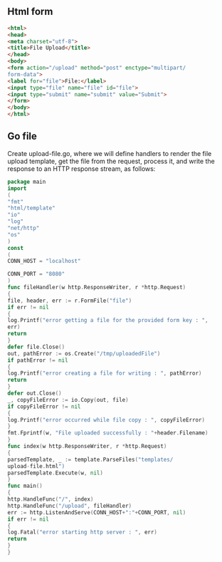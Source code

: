 ## Html form

```html
<html>
<head>
<meta charset="utf-8">
<title>File Upload</title>
</head>
<body>
<form action="/upload" method="post" enctype="multipart/
form-data">
<label for="file">File:</label>
<input type="file" name="file" id="file">
<input type="submit" name="submit" value="Submit">
</form>
</body>
</html>
```

## Go file
Create upload-file.go, where we will define handlers to render the file upload
template, get the file from the request, process it, and write the response to an
HTTP response stream, as follows:

```go
package main
import
(
"fmt"
"html/template"
"io"
"log"
"net/http"
"os"
)
const
(
CONN_HOST = "localhost"

CONN_PORT = "8080"
)
func fileHandler(w http.ResponseWriter, r *http.Request)
{
file, header, err := r.FormFile("file")
if err != nil
{
log.Printf("error getting a file for the provided form key : ",
err)
return
}
defer file.Close()
out, pathError := os.Create("/tmp/uploadedFile")
if pathError != nil
{
log.Printf("error creating a file for writing : ", pathError)
return
}
defer out.Close()
_, copyFileError := io.Copy(out, file)
if copyFileError != nil
{
log.Printf("error occurred while file copy : ", copyFileError)
}
fmt.Fprintf(w, "File uploaded successfully : "+header.Filename)
}
func index(w http.ResponseWriter, r *http.Request)
{
parsedTemplate, _ := template.ParseFiles("templates/
upload-file.html")
parsedTemplate.Execute(w, nil)
}
func main()
{
http.HandleFunc("/", index)
http.HandleFunc("/upload", fileHandler)
err := http.ListenAndServe(CONN_HOST+":"+CONN_PORT, nil)
if err != nil
{
log.Fatal("error starting http server : ", err)
return
}
}
```
